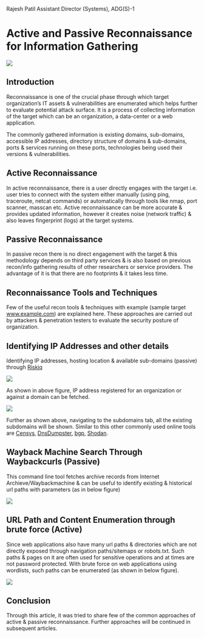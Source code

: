 Rajesh Patil
Assistant Director (Systems), ADG(S)-1

Active and Passive Reconnaissance for Information Gathering
=====================================

![](https://i.ibb.co/dp2D8cM/image.png)

Introduction
---------------
Reconnaissance is one of the crucial phase through which target organization’s IT assets & vulnerabilities are enumerated which helps further to evaluate potential attack surface. 
It is a process of collecting information of the target which can be an organization, a data-center or a web application. 

The commonly gathered information is existing domains, sub-domains, accessible IP addresses, directory structure of domains & sub-domains, ports & services running on these ports, technologies being used their versions & vulnerabilities.

Active Reconnaissance
---------------------
In active reconnaissance, there is a user directly engages with the target i.e. user tries to connect with the system either manually (using ping, traceroute, netcat commands) or automatically through tools like nmap, port scanner, masscan etc. Active reconnaissance can be more accurate & provides updated information, however it creates noise (network traffic) & also leaves fingerprint (logs) at the target systems.

Passive Reconnaissance
----------------------
In passive recon there is no direct engagement with the target & this methodology depends on third party services & is also based on previous recon/info gathering results of other researchers or service providers. The advantage of it is that there are no footprints & it takes less time.

Reconnaissance Tools and Techniques
--------------------------
Few of the useful recon tools & techniques with example (sample target www.example.com) are explained here. These approaches are carried out by attackers & penetration testers to evaluate the security posture of organization.

Identifying IP Addresses and other details
--------------------------------------
Identifying IP addresses, hosting location & available sub-domains (passive) through [Riskiq]

![](https://i.ibb.co/Yp1pswB/image.png)

As shown in above figure, IP address registered for an organization or against a domain can be fetched.

![](https://i.ibb.co/QmscwcZ/image.png)

Further as shown above, navigating to the subdomains tab, all the existing subdomains will be shown.
Similar to this other commonly used online tools are [Censys], [DnsDumpster], [bgp], [Shodan].

Wayback Machine Search Through Waybackcurls (Passive)
-----------------------
This command line tool fetches archive records from Internet Archieve/Waybackmachine & can be useful to identify existing & historical url paths with parameters (as in below figure)

![](https://i.ibb.co/kxBjM9B/image.png)

URL Path and Content Enumeration through brute force (Active)
----------------------------
Since web applications also have many url paths & directories which are not directly exposed through navigation paths/sitemaps or robots.txt. Such paths & pages on it are often used for sensitive operations and at times are not password protected. With brute force on web applications using wordlists, such paths can be enumerated (as shown in below figure).

![](https://i.ibb.co/fHz7ZYJ/image.png)

Conclusion
---------------
Through this article, it was tried to share few of the common approaches of active & passive reconnaissance. Further approaches will be continued in subsequent articles.






[Riskiq]: https://community.riskiq.com
[Censys]: https://censys.io 
[DnsDumpster]: https://dnsdumpster.com
[bgp]: https://bgp.he.net
[Shodan]: https://www.shodan.io

